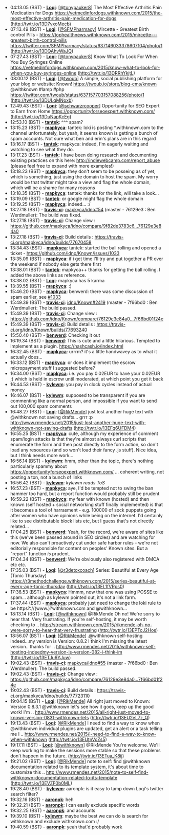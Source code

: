 * <a id="04:13.05">04:13.05 (BST)</a> - __[Loqi](https://github.com/Loqi)__: [<a href="https://twitter.com/tonypauker8">@tonypauker8</a>] The Most Effective Arthritis Pain Medication for Dogs https://vetmedinfordogs.withknown.com/2015/the-most-effective-arthritis-pain-medication-for-dogs (http://twtr.io/13D7vxoMecb)
* <a id="07:13.49">07:13.49 (BST)</a> - __[Loqi](https://github.com/Loqi)__: [<a href="https://twitter.com/SFMPharmacy">@SFMPharmacy</a>] Mircette - Greatest Birth control Pills - https://tophealthnews.withknown.com/2015/mircette---greatest-birth-control-pills https://twitter.com/SFMPharmacy/status/637146033378607104/photo/1 (http://twtr.io/13DQAhvWaJQ)
* <a id="07:27.43">07:27.43 (BST)</a> - __[Loqi](https://github.com/Loqi)__: [<a href="https://twitter.com/tonypauker8">@tonypauker8</a>] Know What To Look For When You Buy Syringes Online https://vetmedinfordogs.withknown.com/2015/know-what-to-look-for-when-you-buy-syringes-online (http://twtr.io/13DRRhYkjtL)
* <a id="08:00.12">08:00.12 (BST)</a> - __[Loqi](https://github.com/Loqi)__: [<a href="https://twitter.com/twoub">@twoub</a>] A simple, social publishing platform for your blog or website: Known! https://twoub.io/store/blog-cms/known @withknown #lamp #php https://twitter.com/twoub/status/637157703157088256/photo/1 (http://twtr.io/13DULqMNoxb)
* <a id="12:49.43">12:49.43 (BST)</a> - __[Loqi](https://github.com/Loqi)__: [<a href="https://twitter.com/schwarzrcooper">@schwarzrcooper</a>] Opportunity for SEO Expert to Earn from Home https://opportunityforseoexpert.withknown.com/ (http://twtr.io/13DuNapKcEg)
* <a id="12:53.10">12:53.10 (BST)</a> - __[tantek](https://github.com/tantek)__: ^^^ spam?
* <a id="13:15.23">13:15.23 (BST)</a> - __[mapkyca](https://github.com/mapkyca)__: tantek: loki is posting *.withknown.com to the channel unfortunately, but yeah, it seems known is getting a bunch of spam accounts. Not sure what ben and erin's plans are in this regard
* <a id="13:16.17">13:16.17 (BST)</a> - __[tantek](https://github.com/tantek)__: mapkyca: indeed, I'm eagerly waiting and watching to see what they do.
* <a id="13:17.23">13:17.23 (BST)</a> - __[tantek](https://github.com/tantek)__: I have been doing research and documenting existing practices on this here: http://indiewebcamp.com/report_abuse (please feel free to expand with more examples!)
* <a id="13:18.23">13:18.23 (BST)</a> - __[mapkyca](https://github.com/mapkyca)__: they don't seem to be posseing as of yet, which is something, just using the domain to host the spam. My worry would be that twitter might take a view and flag the whole domain, which will be a shame for many reasons
* <a id="13:18.35">13:18.35 (BST)</a> - __[mapkyca](https://github.com/mapkyca)__: tantek: thanks for the link, will take a look...
* <a id="13:19.09">13:19.09 (BST)</a> - __[tantek](https://github.com/tantek)__: or google might flag the whole domain
* <a id="13:19.25">13:19.25 (BST)</a> - __[mapkyca](https://github.com/mapkyca)__: indeed... :/
* <a id="13:27.18">13:27.18 (BST)</a> - __[travis-ci](https://github.com/travis-ci)__: <a href="https://github.com/mapkyca/idno/issues/54">mapkyca/idno#54</a> (master - 76129e3 : Ben Werdmuller): The build was fixed.
* <a id="13:27.18">13:27.18 (BST)</a> - __[travis-ci](https://github.com/travis-ci)__: Change view : https://github.com/mapkyca/idno/compare/9f82de3783c6...76129e3e84a0
* <a id="13:27.18">13:27.18 (BST)</a> - __[travis-ci](https://github.com/travis-ci)__: Build details : https://travis-ci.org/mapkyca/idno/builds/77670458
* <a id="13:34.43">13:34.43 (BST)</a> - __[mapkyca](https://github.com/mapkyca)__: tantek: started the ball rolling and opened a ticket - https://github.com/idno/Known/issues/1033
* <a id="13:35.09">13:35.09 (BST)</a> - __[mapkyca](https://github.com/mapkyca)__: if i get time I'll try and put together a PR over the weekend if nobody else gets there first
* <a id="13:38.01">13:38.01 (BST)</a> - __[tantek](https://github.com/tantek)__: mapkyca++ thanks for getting the ball rolling. I added the above links as reference.
* <a id="13:38.02">13:38.02 (BST)</a> - __[Loqi](https://github.com/Loqi)__: mapkyca has 5 karma
* <a id="13:39.55">13:39.55 (BST)</a> - __[mapkyca](https://github.com/mapkyca)__: :)
* <a id="15:46.20">15:46.20 (BST)</a> - __[mapkyca](https://github.com/mapkyca)__: benwerd: there was some discussion of spam earlier, see <a href="https://github.com/idno/Known/issues/1033">#1033</a>
* <a id="15:49.39">15:49.39 (BST)</a> - __[travis-ci](https://github.com/travis-ci)__: <a href="https://github.com/idno/Known/issues/2419">idno/Known#2419</a> (master - 7f66bd0 : Ben Werdmuller): The build passed.
* <a id="15:49.39">15:49.39 (BST)</a> - __[travis-ci](https://github.com/travis-ci)__: Change view : https://github.com/idno/Known/compare/76129e3e84a0...7f66bd01f24e
* <a id="15:49.39">15:49.39 (BST)</a> - __[travis-ci](https://github.com/travis-ci)__: Build details : https://travis-ci.org/idno/Known/builds/77693240
* <a id="15:50.40">15:50.40 (BST)</a> - __[benwerd](https://github.com/benwerd)__: Checking it out
* <a id="16:19.34">16:19.34 (BST)</a> - __[benwerd](https://github.com/benwerd)__: This is cute and a little hilarious. Tempted to implement as a plugin. https://hashcash.io/index.html
* <a id="16:32.45">16:32.45 (BST)</a> - __[mapkyca](https://github.com/mapkyca)__: urrrm? it's a little handwavey as to what it actually does...
* <a id="16:33.12">16:33.12 (BST)</a> - __[mapkyca](https://github.com/mapkyca)__: or does it implement the escrow micropayment stuff I suggested before?
* <a id="16:34.00">16:34.00 (BST)</a> - __[mapkyca](https://github.com/mapkyca)__: i.e. you pay 0.02EUR to have your 0.02EUR ;) which is held in escrow until moderated, at which point you get it back
* <a id="16:44.53">16:44.53 (BST)</a> - __[kylewm](https://github.com/kylewm)__: you pay in clock cycles instead of actual money
* <a id="16:46.07">16:46.07 (BST)</a> - __[kylewm](https://github.com/kylewm)__: supposed to be transparent if you are commenting like a normal person, and impossible if you want to send out 100,000 spam comments
* <a id="16:48.27">16:48.27 (BST)</a> - __[Loqi](https://github.com/Loqi)__: [<a href="https://twitter.com/RikMende">@RikMende</a>] just lost another huge text with @withknown not saving drafts... grrr :p http://www.rmendes.net/2015/just-lost-another-huge-text-with-withknown-not-saving-drafts (http://twtr.io/13EFq6UFDM4)
* <a id="16:55.25">16:55.25 (BST)</a> - __[mapkyca](https://github.com/mapkyca)__: cute, although my experience of comment spam/login attacks is that they're almost always curl scripts that enumerate the form and then post directly to the form action, so don't load any resources (and so won't load their fancy .js stuff). Nice idea, but I think needs more work...
* <a id="16:56.14">16:56.14 (BST)</a> - __[kylewm](https://github.com/kylewm)__: hmm, other than the topic, there's nothing particularly spammy about https://opportunityforseoexpert.withknown.com/ ... coherent writing, not posting a ton, not a bunch of links
* <a id="16:56.42">16:56.42 (BST)</a> - __[kylewm](https://github.com/kylewm)__: *kylewm reads ToS*
* <a id="16:57.23">16:57.23 (BST)</a> - __[mapkyca](https://github.com/mapkyca)__: aye, I'd be tempted not to swing the ban hammer too hard, but a report function would probably still be prudent
* <a id="16:59.22">16:59.22 (BST)</a> - __[mapkyca](https://github.com/mapkyca)__: my fear with known (hosted) and then known (self hosted + social networking stuff finally implemented) is that it becomes a tool of harrasment - e.g. 100000 of sock puppets going after women who have opinions while being on the internet. I'd certainly like to see distributable block lists etc, but I guess that's not directly related...
* <a id="17:04.25">17:04.25 (BST)</a> - __[benwerd](https://github.com/benwerd)__: Yeah, for the record, we're aware of sites like this (we've been passed around in SEO circles) and are watching for now. We also can't proactively cut under safe harbor rules - we're not editorially responsible for content on peoples' Known sites. But a "report" function *is* prudent.
* <a id="17:04.34">17:04.34 (BST)</a> - __[benwerd](https://github.com/benwerd)__: We're obviously also registered with DMCA etc etc.
* <a id="17:35.03">17:35.03 (BST)</a> - __[Loqi](https://github.com/Loqi)__: [<a href="https://twitter.com/r3detoxcoach">@r3detoxcoach</a>] Series: Beautiful at Every Age (Tonic Thursday) https://r3methodchallenge.withknown.com/2015/series-beautiful-at-every-age-tonic-thursday (http://twtr.io/13EL1fVRps0)
* <a id="17:36.53">17:36.53 (BST)</a> - __[mapkyca](https://github.com/mapkyca)__: Hmmm, now that one was using POSSE to spam... although as kylewm pointed out, it's not a link farm.
* <a id="17:37.44">17:37.44 (BST)</a> - __[mapkyca](https://github.com/mapkyca)__: probably just need to change the loki rule to be https?://(www.)?withknown.com and @withknown...
* <a id="18:13.14">18:13.14 (BST)</a> - __[Loqi](https://github.com/Loqi)__: [<a href="https://twitter.com/withknown">@withknown</a>] @RikMende Oh no! We're sorry to hear that. Very frustrating. If you're self-hosting, it may be worth checking to .. http://stream.withknown.com/2015/rikmende-oh-no-were-sorry-to-hear-that-very-frustrating (http://twtr.io/13EPTcJ2Hos)
* <a id="18:56.07">18:56.07 (BST)</a> - __[Loqi](https://github.com/Loqi)__: [<a href="https://twitter.com/RikMende">@RikMende</a>] .@withknown self-hosting indeed...my version is Version: 0.8.2 I think I'm missing the latest version.. thanks for .. http://www.rmendes.net/2015/withknown-self-hosting-indeedmy-version-is-version-082-i-think-im (http://twtr.io/13ETJu6YJuw)
* <a id="19:02.43">19:02.43 (BST)</a> - __[travis-ci](https://github.com/travis-ci)__: <a href="https://github.com/mapkyca/idno/issues/55">mapkyca/idno#55</a> (master - 7f66bd0 : Ben Werdmuller): The build passed.
* <a id="19:02.43">19:02.43 (BST)</a> - __[travis-ci](https://github.com/travis-ci)__: Change view : https://github.com/mapkyca/idno/compare/76129e3e84a0...7f66bd01f24e
* <a id="19:02.43">19:02.43 (BST)</a> - __[travis-ci](https://github.com/travis-ci)__: Build details : https://travis-ci.org/mapkyca/idno/builds/77723110
* <a id="19:04.15">19:04.15 (BST)</a> - __[Loqi](https://github.com/Loqi)__: [<a href="https://twitter.com/RikMende">@RikMende</a>] All right just moved to Known: Version 0.8.3.1 @withknown let's see how it goes, keep up the good work! I'm .. http://www.rmendes.net/2015/all-right-just-moved-to-known-version-0831-withknown-lets (http://twtr.io/13EU2eL7z_Q)
* <a id="19:13.43">19:13.43 (BST)</a> - __[Loqi](https://github.com/Loqi)__: [<a href="https://twitter.com/RikMende">@RikMende</a>] I need to find a way to know when @withknown individual plugins are updated, get an alert or a task telling me I .. http://www.rmendes.net/2015/i-need-to-find-a-way-to-know-when-withknown (http://twtr.io/13EUtnVcZs5)
* <a id="19:17.11">19:17.11 (BST)</a> - __[Loqi](https://github.com/Loqi)__: [<a href="https://twitter.com/withknown">@withknown</a>] @RikMende You're welcome. We'll keep working to make the sessions more stable so that these problems don't happen in the future. (http://twtr.io/13ETua_K8ij)
* <a id="19:21.02">19:21.02 (BST)</a> - __[Loqi](https://github.com/Loqi)__: [<a href="https://twitter.com/RikMende">@RikMende</a>] note to self: find @withknown documentation related to its template system, it's about time to customize this .. http://www.rmendes.net/2015/note-to-self-find-withknown-documentation-related-to-its-template (http://twtr.io/13EVZF0b0ML)
* <a id="19:28.40">19:28.40 (BST)</a> - __[kylewm](https://github.com/kylewm)__: aaronpk: is it easy to tamp down Loqi's twitter search filter?
* <a id="19:32.16">19:32.16 (BST)</a> - __[aaronpk](https://github.com/aaronpk)__: heh
* <a id="19:32.21">19:32.21 (BST)</a> - __[aaronpk](https://github.com/aaronpk)__: i can easily exclude specific words
* <a id="19:32.25">19:32.25 (BST)</a> - __[aaronpk](https://github.com/aaronpk)__: and accounts
* <a id="19:39.10">19:39.10 (BST)</a> - __[kylewm](https://github.com/kylewm)__: maybe the best we can do is search for withknown and exclude withknown.com :/
* <a id="19:40.59">19:40.59 (BST)</a> - __[aaronpk](https://github.com/aaronpk)__: yeah that'd probably work
